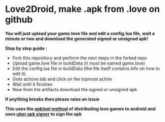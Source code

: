 # Love2Droid, make .apk from .love on github

**You will just upload your game.love file and edit a config.lua file, wait a minute or two and download the generated signed or unsigned apk!**

**Step by step guide :**
* Fork this repository and perform the next steps in the forked repo
* Upload game.love file in buildData (it must be named game.love)
* Edit the config.lua file in buildData (the file itself contains info on how to edit it)
* Goto actions tab and click on the topmost action
* Wait until it finishes
* Now from the artifacts download the signed or unsigned apk

**If anything breaks then please raise an issue**

**This uses the [apktool method](https://love2d.org/wiki/Game_Distribution/APKTool) of distributing love games to android and uses [uber apk signer](https://github.com/patrickfav/uber-apk-signer) to sign the apk**

